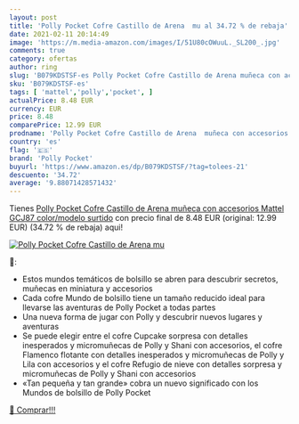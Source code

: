```yaml
---
layout: post
title: 'Polly Pocket Cofre Castillo de Arena  mu al 34.72 % de rebaja'
date: 2021-02-11 20:14:49
image: 'https://m.media-amazon.com/images/I/51U80cOWuuL._SL200_.jpg'
comments: true
category: ofertas
author: ring
slug: 'B079KDSTSF-es Polly Pocket Cofre Castillo de Arena muñeca con accesorios...'
sku: 'B079KDSTSF-es'
tags: [ 'mattel','polly','pocket', ]
actualPrice: 8.48 EUR
currency: EUR
price: 8.48
comparePrice: 12.99 EUR
prodname: 'Polly Pocket Cofre Castillo de Arena  muñeca con accesorios  Mattel GCJ87    color/modelo surtido'
country: 'es'
flag: '🇪🇸'
brand: 'Polly Pocket'
buyurl: 'https://www.amazon.es/dp/B079KDSTSF/?tag=tolees-21'
descuento: '34.72'
average: '9.88071428571432'
---
```


Tienes [Polly Pocket Cofre Castillo de Arena  muñeca con accesorios  Mattel GCJ87    color/modelo surtido](https://www.amazon.es/dp/B079KDSTSF/?tag=tolees-21) con precio final de  8.48 EUR (original: 12.99 EUR) (34.72 %  de rebaja) aqui!

[![Polly Pocket Cofre Castillo de Arena  mu](https://m.media-amazon.com/images/I/51U80cOWuuL._SL200_.jpg)](https://www.amazon.es/dp/B079KDSTSF/?tag=tolees-21)

🔎:

- Estos mundos temáticos de bolsillo se abren para descubrir secretos, muñecas en miniatura y accesorios ​
- Cada cofre Mundo de bolsillo tiene un tamaño reducido ideal para llevarse las aventuras de Polly Pocket a todas partes
- Una nueva forma de jugar con Polly y descubrir nuevos lugares y aventuras
- Se puede elegir entre el cofre Cupcake sorpresa con detalles inesperados y micromuñecas de Polly y Shani con accesorios, el cofre Flamenco flotante con detalles inesperados y micromuñecas de Polly y Lila con accesorios y el cofre Refugio de nieve con detalles sorpresa y micromuñecas de Polly y Shani con accesorios
- «Tan pequeña y tan grande» cobra un nuevo significado con los Mundos de bolsillo de Polly Pocket ​

[🛒 Comprar!!!](https://www.amazon.es/dp/B079KDSTSF/?tag=tolees-21)
